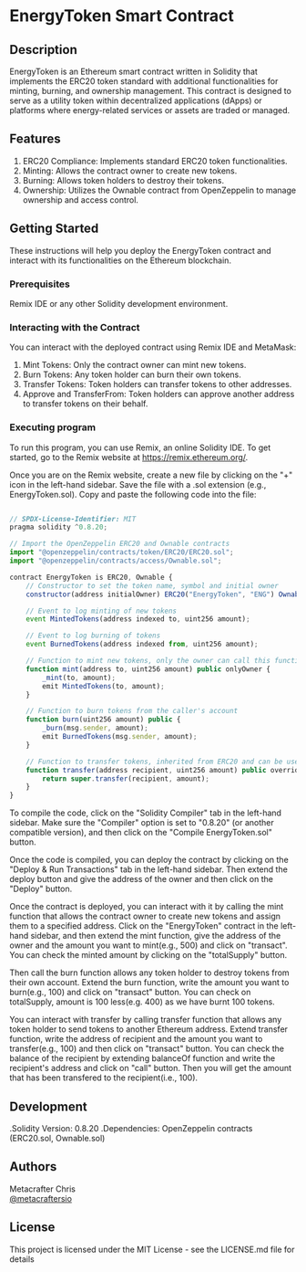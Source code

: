 # EnergyToken Smart Contract

## Description

EnergyToken is an Ethereum smart contract written in Solidity that implements the ERC20 token standard with additional functionalities for minting, burning, and ownership management. This contract is designed to serve as a utility token within decentralized applications (dApps) or platforms where energy-related services or assets are traded or managed.

## Features
1. ERC20 Compliance: Implements standard ERC20 token functionalities.
2. Minting: Allows the contract owner to create new tokens.
3. Burning: Allows token holders to destroy their tokens.
4. Ownership: Utilizes the Ownable contract from OpenZeppelin to manage ownership and access control.
   
## Getting Started
These instructions will help you deploy the EnergyToken contract and interact with its functionalities on the Ethereum blockchain.
   
### Prerequisites
Remix IDE or any other Solidity development environment.

### Interacting with the Contract
You can interact with the deployed contract using Remix IDE and MetaMask:

1. Mint Tokens: Only the contract owner can mint new tokens.
2. Burn Tokens: Any token holder can burn their own tokens.
3. Transfer Tokens: Token holders can transfer tokens to other addresses.
4. Approve and TransferFrom: Token holders can approve another address to transfer tokens on their behalf.

### Executing program

To run this program, you can use Remix, an online Solidity IDE. To get started, go to the Remix website at https://remix.ethereum.org/.

Once you are on the Remix website, create a new file by clicking on the "+" icon in the left-hand sidebar. Save the file with a .sol extension (e.g., EnergyToken.sol). Copy and paste the following code into the file:

```javascript

// SPDX-License-Identifier: MIT
pragma solidity ^0.8.20;

// Import the OpenZeppelin ERC20 and Ownable contracts
import "@openzeppelin/contracts/token/ERC20/ERC20.sol";
import "@openzeppelin/contracts/access/Ownable.sol";

contract EnergyToken is ERC20, Ownable {
    // Constructor to set the token name, symbol and initial owner
    constructor(address initialOwner) ERC20("EnergyToken", "ENG") Ownable(initialOwner) {}

    // Event to log minting of new tokens
    event MintedTokens(address indexed to, uint256 amount);

    // Event to log burning of tokens
    event BurnedTokens(address indexed from, uint256 amount);

    // Function to mint new tokens, only the owner can call this function
    function mint(address to, uint256 amount) public onlyOwner {
        _mint(to, amount);
        emit MintedTokens(to, amount);
    }

    // Function to burn tokens from the caller's account
    function burn(uint256 amount) public {
        _burn(msg.sender, amount);
        emit BurnedTokens(msg.sender, amount);
    }

    // Function to transfer tokens, inherited from ERC20 and can be used by any user
    function transfer(address recipient, uint256 amount) public override returns (bool) {
        return super.transfer(recipient, amount);
    }
}

```

To compile the code, click on the "Solidity Compiler" tab in the left-hand sidebar. Make sure the "Compiler" option is set to "0.8.20" (or another compatible version), and then click on the "Compile EnergyToken.sol" button.

Once the code is compiled, you can deploy the contract by clicking on the "Deploy & Run Transactions" tab in the left-hand sidebar. Then extend the deploy button and give the address of the owner and then click on the "Deploy" button.

Once the contract is deployed, you can interact with it by calling the mint function that allows the contract owner to create new tokens and assign them to a specified address. Click on the "EnergyToken" contract in the left-hand sidebar, and then extend the mint function, give the address of the owner and the amount you want to mint(e.g., 500) and click on "transact". You can check the minted amount by clicking on the "totalSupply" button.

Then call the burn function allows any token holder to destroy tokens from their own account. Extend the burn function, write the amount you want to burn(e.g., 100) and click on "transact" button. You can check on totalSupply, amount is 100 less(e.g. 400) as we have burnt 100 tokens.

You can interact with transfer by calling transfer function that allows any token holder to send tokens to another Ethereum address. Extend transfer function, write the address of recipient and the amount you want to transfer(e.g., 100) and then click on "transact" button. You can check the balance of the recipient by extending balanceOf function and write the recipient's address and click on "call" button. Then you will get the amount that has been transfered to the recipient(i.e., 100).

## Development
.Solidity Version: 0.8.20
.Dependencies: OpenZeppelin contracts (ERC20.sol, Ownable.sol)

## Authors

Metacrafter Chris  
[@metacraftersio](https://twitter.com/metacraftersio)


## License

This project is licensed under the MIT License - see the LICENSE.md file for details
